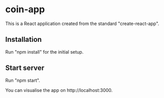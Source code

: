 # coin-app

This is a React application created from the standard "create-react-app".



## Installation

Run "npm install" for the initial setup.



## Start server

Run "npm start".

You can visualise the app on http://localhost:3000.